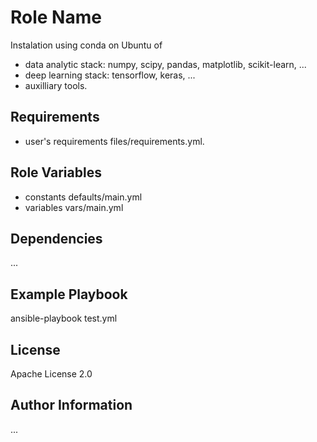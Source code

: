 Role Name
=========

Instalation using conda on Ubuntu of 
- data analytic stack: numpy, scipy, pandas, matplotlib, scikit-learn, ... 
- deep learning stack: tensorflow, keras, ... 
- auxilliary tools.

Requirements
------------

- user's requirements files/requirements.yml.

Role Variables
--------------

- constants defaults/main.yml 
- variables vars/main.yml

Dependencies
------------

...

Example Playbook
----------------

ansible-playbook test.yml

License
-------

Apache License 2.0

Author Information
------------------

...
